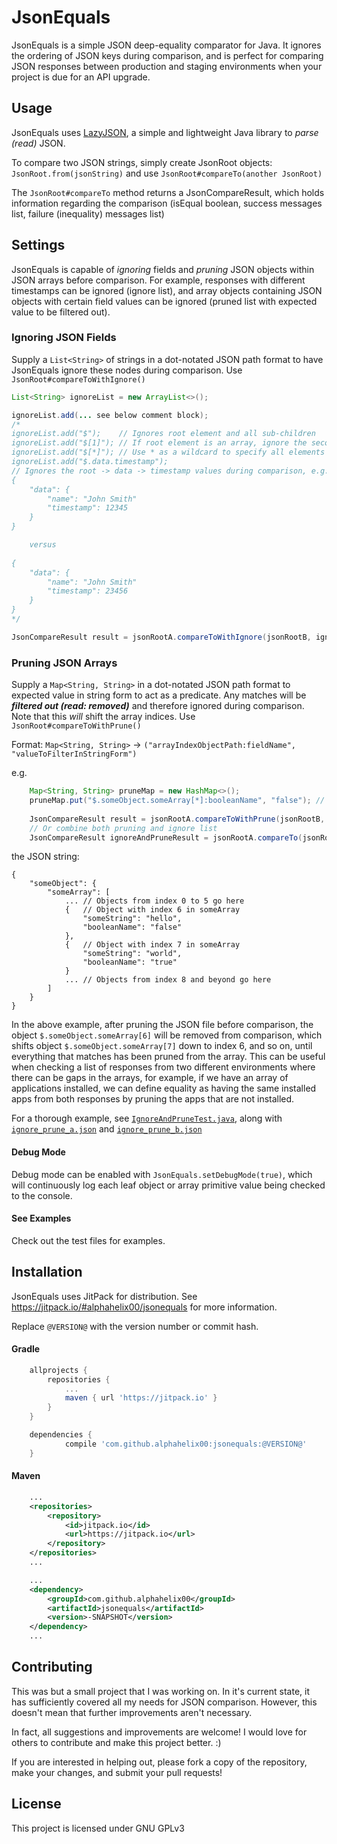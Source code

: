 # JsonEquals

JsonEquals is a simple JSON deep-equality comparator for Java.
It ignores the ordering of JSON keys during comparison, and is perfect for comparing JSON responses between production and staging environments when your project is due for an API upgrade.

## Usage

JsonEquals uses [LazyJSON](https://github.com/doubledutch/LazyJSON), a simple and lightweight Java library to *parse (read)* JSON.

To compare two JSON strings, simply create JsonRoot objects: `JsonRoot.from(jsonString)` and use `JsonRoot#compareTo(another JsonRoot)`
 
The `JsonRoot#compareTo` method returns a JsonCompareResult, which holds information regarding the comparison (isEqual boolean, success messages list, failure (inequality) messages list)

## Settings

JsonEquals is capable of *ignoring* fields and *pruning* JSON objects within JSON arrays before comparison.
For example, responses with different timestamps can be ignored (ignore list), and array objects containing JSON objects with certain field values can be ignored (pruned list with expected value to be filtered out).

### Ignoring JSON Fields

Supply a `List<String>` of strings in a dot-notated JSON path format to have JsonEquals ignore these nodes during comparison. Use `JsonRoot#compareToWithIgnore()`

```java
List<String> ignoreList = new ArrayList<>();

ignoreList.add(... see below comment block);
/*
ignoreList.add("$");    // Ignores root element and all sub-children
ignoreList.add("$[1]"); // If root element is an array, ignore the second object in the array including all its sub-children
ignoreList.add("$[*]"); // Use * as a wildcard to specify all elements in an array
ignoreList.add("$.data.timestamp");
// Ignores the root -> data -> timestamp values during comparison, e.g. the two JSONs below will be equal
{
    "data": {
        "name": "John Smith"
        "timestamp": 12345
    }
}

    versus
    
{
    "data": {
        "name": "John Smith"
        "timestamp": 23456
    }
}
*/

JsonCompareResult result = jsonRootA.compareToWithIgnore(jsonRootB, ignoreList);
```

### Pruning JSON Arrays

Supply a `Map<String, String>` in a dot-notated JSON path format to expected value in string form to act as a predicate. Any matches will be _**filtered out (read: removed)**_ and therefore ignored during comparison. Note that this _will_ shift the array indices. Use `JsonRoot#compareToWithPrune()`

Format: `Map<String, String>` -> `("arrayIndexObjectPath:fieldName", "valueToFilterInStringForm")`

e.g.
```java
    Map<String, String> pruneMap = new HashMap<>();
    pruneMap.put("$.someObject.someArray[*]:booleanName", "false"); // * is a wildcard to select all array elements
    
    JsonCompareResult result = jsonRootA.compareToWithPrune(jsonRootB, pruneMap);
    // Or combine both pruning and ignore list
    JsonCompareResult ignoreAndPruneResult = jsonRootA.compareTo(jsonRootB, ignoreList, pruneMap);
```
the JSON string:
```
{
    "someObject": {
        "someArray": [
            ... // Objects from index 0 to 5 go here
            {   // Object with index 6 in someArray
                "someString": "hello",
                "booleanName": "false"
            },
            {   // Object with index 7 in someArray
                "someString": "world",
                "booleanName": "true"
            }
            ... // Objects from index 8 and beyond go here
        ]
    }
}
```
In the above example, after pruning the JSON file before comparison, the object `$.someObject.someArray[6]` will be removed from comparison, which shifts object `$.someObject.someArray[7]` down to index 6, and so on, until everything that matches has been pruned from the array.
This can be useful when checking a list of responses from two different environments where there can be gaps in the arrays, for example, if we have an array of applications installed, we can define equality as having the same installed apps from both responses by pruning the apps that are not installed.

For a thorough example, see [`IgnoreAndPruneTest.java`](https://github.com/alphahelix00/jsonequals/blob/master/src/test/java/IgnoreAndPruneTest.java), along with [`ignore_prune_a.json`](https://github.com/alphahelix00/jsonequals/blob/master/tests/ignore_prune_a.json) and [`ignore_prune_b.json`](https://github.com/alphahelix00/jsonequals/blob/master/tests/ignore_prune_b.json)

#### Debug Mode

Debug mode can be enabled with `JsonEquals.setDebugMode(true)`, which will continuously log each leaf object or array primitive value being checked to the console.

#### See Examples

Check out the test files for examples.

## Installation

JsonEquals uses JitPack for distribution. See https://jitpack.io/#alphahelix00/jsonequals for more information.

Replace `@VERSION@` with the version number or commit hash.

#### Gradle
```groovy
    allprojects {
        repositories {
            ...
            maven { url 'https://jitpack.io' }
        }
    }
```
```groovy
    dependencies {
            compile 'com.github.alphahelix00:jsonequals:@VERSION@'
    }
```

#### Maven
```xml
    ...
    <repositories>
        <repository>
            <id>jitpack.io</id>
            <url>https://jitpack.io</url>
        </repository>
    </repositories>
    ...
```
```xml
    ...
    <dependency>
        <groupId>com.github.alphahelix00</groupId>
        <artifactId>jsonequals</artifactId>
        <version>-SNAPSHOT</version>
    </dependency>
    ...
```

## Contributing

This was but a small project that I was working on. In it's current state, it has sufficiently covered all my needs for JSON comparison.
However, this doesn't mean that further improvements aren't necessary. 

In fact, all suggestions and improvements are welcome! I would love for others to contribute and make this project better. :)

If you are interested in helping out, please fork a copy of the repository, make your changes, and submit your pull requests!

## License

This project is licensed under GNU GPLv3